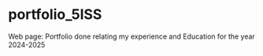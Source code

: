 # portfolio_5ISS
Web page: Portfolio done relating my experience and Education for the year 2024-2025
